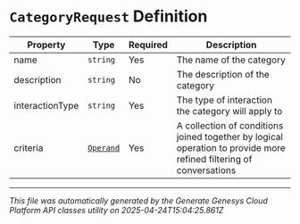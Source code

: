 # `CategoryRequest` Definition

| Property | Type | Required | Description |
|----------|------|----------|-------------|
| name | `string` | Yes | The name of the category |
| description | `string` | No | The description of the category |
| interactionType | `string` | Yes | The type of interaction the category will apply to |
| criteria | [`Operand`](operand-definition.md) | Yes | A collection of conditions joined together by logical operation to provide more refined filtering of conversations |

---

*This file was automatically generated by the Generate Genesys Cloud Platform API classes utility on 2025-04-24T15:04:25.861Z*